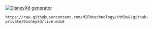 [![DisneyXd generator](https://github.com/MIFNtechnology/YtM3u8/actions/workflows/DisneyXd_Generator.yml/badge.svg)](https://github.com/MIFNtechnology/YtM3u8/actions/workflows/DisneyXd_Generator.yml)

```
https://raw.githubusercontent.com/MIFNtechnology/YtM3u8/github-private/DisneyXd/live.m3u8
```
